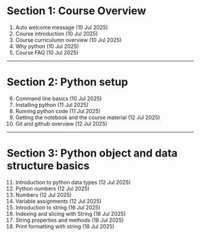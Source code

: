 # Section 1: Course Overview

1. Auto welcome message (10 Jul 2025)
2. Course introduction (10 Jul 2025)
3. Course curriculumn overview (10 Jul 2025)
4. Why python (10 Jul 2025)
5. Course FAQ (10 Jul 2025)

---
# Section 2: Python setup

6. Command line basics (10 Jul 2025)
7. Installing python (11 Jul 2025)
8. Running python code (11 Jul 2025)
9. Getting the notebook and the course material (12 Jul 2025)
10. Git and github overview (12 Jul 2025)
---
# Section 3: Python object and data structure basics

11. Introduction to python data types (12 Jul 2025)
12. Python numbers (12 Jul 2025)
13. Numbers (12 Jul 2025)
14. Variable assignments (12 Jul 2025)
15. Introduction to string (16 Jul 2025)
16. Indexing and slicing with String (18 Jul 2025)
17. String properties and methods (18 Jul 2025)
19. Print formatting with string (18 Jul 2025)
